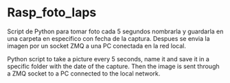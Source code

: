 # Rasp_foto_laps
 Script de Python para tomar foto cada 5 segundos nombrarla  y guardarla en una carpeta en especifico con fecha de la captura.
 Despues se envia la imagen por un socket ZMQ a una PC conectada en la red local. 
 
 Python script to take a picture every 5 seconds, name it and save it in a specific folder with the date of the capture.
 Then the image is sent through a ZMQ socket to a PC connected to the local network.
